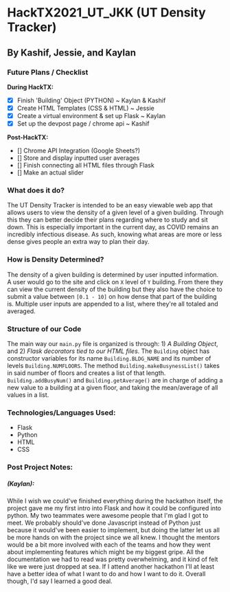 # HackTX2021_UT_JKK (UT Density Tracker)

## By Kashif, Jessie, and Kaylan

### Future Plans / Checklist

**During HackTX:**

- [x] Finish 'Building' Object (PYTHON) ~ Kaylan & Kashif
- [x] Create HTML Templates (CSS & HTML) ~ Jessie
- [x] Create a virtual environment & set up Flask ~ Kaylan
- [x] Set up the devpost page / chrome api ~ Kashif

**Post-HackTX:**

- [] Chrome API Integration (Google Sheets?)
- [] Store and display inputted user averages
- [] Finish connecting all HTML files through Flask
- [] Make an actual slider 

### What does it do?

The UT Density Tracker is intended to be an easy viewable web app that allows users to view the density of a given level of a given building. Through this they can better decide their plans regarding where to study and sit down. This is especially important in the current day, as COVID remains an incredibly infectious disease. As such, knowing what areas are more or less dense gives people an extra way to plan their day.

### How is Density Determined?

The density of a given building is determined by user inputted information. A user would go to the site and click on `X` level of `Y` building. From there they can view the current density of the building but they also have the choice to submit a value between `[0.1 - 10]` on how dense that part of the building is. Multiple user inputs are appended to a list, where they're all totaled and averaged. 

### Structure of our Code

The main way our `main.py` file is organized is through: 1) *A Building Object*, and 2) *Flask decorators tied to our HTML files*. The `Building` object has constructor variables for its name `Building.BLDG_NAME` and its number of levels `Building.NUMFLOORS`. The method `Building.makeBusynessList()` takes in said number of floors and creates a list of that length. `Building.addBusyNum()` and `Building.getAverage()` are in charge of adding a new value to a building at a given floor, and taking the mean/average of all values in a list.

### Technologies/Languages Used:
- Flask
- Python
- HTML
- CSS

### Post Project Notes:

##### (Kaylan):

While I wish we could've finished everything during the hackathon itself, the project gave me my first intro into Flask and how it could be configured into python. My two teammates were awesome people that I'm glad I got to meet. We probably should've done Javascript instead of Python just because it would've been easier to implement, but doing the latter let us all be more hands on with the project since we all knew. I thought the mentors would be a bit more involved with each of the teams and how they went about implementing features which might be my biggest gripe. All the documentation we had to read was pretty overwhelming, and it kind of felt like we were just dropped at sea. If I attend another hackathon I'll at least have a better idea of what I want to do and how I want to do it. Overall though, I'd say I learned a good deal.

